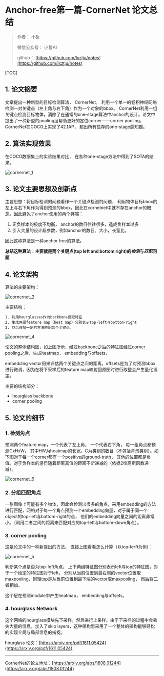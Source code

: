 # Anchor-free第一篇-CornerNet 论文总结

> 作者： 小哲
>
> 微信公众号： 小哲AI
>
> github： [https://github.com/lxztju/notes](https://github.com/lxztju/notes)



[TOC]




## 1. 论文摘要

文章提出一种新型的目标检测算法， CornerNet， 利用一个单一的卷积神经网络检测一对关键点（左上角与右下角）作为一个对象的bbox。 CornerNet利用一组关键点检测目标物体，消除了在通常的one-stage算法中anchor的设计。论文中提出了一种新型的pooling层帮助更好的定位corner——corner pooling， CornerNet在COCO上实现了42.1AP， 超出所有显存的one-stage感知器。





## 2. 算法实现效果

在COCO数据集上的实验结果对比， 在各种one-stage方法中得到了SOTA的结果。

![cornernet_1](/home/luxiangzhe/git/notes/目标检测/images/cornernet_1.png)

## 3. 论文主要思想及创新点

主要思想：将目标检测的问题看作一个关键点检测的问题， 利用物体目标bbox的左上与右下角作为得到预测的bbox，因此在cornetnet中就不存在anchor的概念。因此避免了anchor使用的两个弊端：

1. 正负样本的极度不均衡， anchor的数目往往很多，造成负样本过多
2. 引入大量的设计超参数，例如anchor的数目，大小，长宽比。

因此这种算法是一种anchor free的算法。

**总结这种算法：主要就是两个关键点(top left and bottom right)的*检测*与*匹配*问题**





## 4. 论文架构

算法的主要架构：

![cornernet_2](/home/luxiangzhe/git/notes/目标检测/images/cornernet_2.png)

主要结构：

	1. 利用hourglasses作为backbone提取特征
 	2. 生成两组feature map（heat map）分别表示top-left与bottom-right
 	3. 然后根据一定的方法匹配两个关键点。

![cornernet_4](/home/luxiangzhe/git/notes/目标检测/images/cornernet_4.png)

论文的整体结构图，如上图所示，经过backbone之后的特征图经过corner pooling之后，生成heatmap， embedding与offsets，

embedding vector用来评估两个关键点之间的距离，offsets是为了对预测bbox进行微调，因为在将下采样后的feature map映射回原图时进行取整会产生量化误差。

主要的结构部分：

* hourglass backbone
* corner pooling



## 5. 论文的细节

### 1. 检测角点

预测两个feature map，一个代表了左上角， 一个代表右下角， 每一组角点都预测CxHxW， 其中HW为heatmap的长宽，C为类别的数目（不包括背景类别）。如下图对于每一个corner都有一个positive的ground-truth， 其他的位置都是负值。对于负样本的惩罚随着距离真值的距离不断递减的（依据2维高斯函数递减）。

![cornernet_6](/home/luxiangzhe/git/notes/目标检测/images/cornernet_6.png)



### 2. 分组匹配角点

一张图像上可能有多个物体，因此会检测出很多的角点，采用embedding的方法进行匹配，网络对于每一个角点预测一个embedding向量，对于属于同一个object的top-left与bottom-right的点， 他们的embedding向量之间的距离非常小。（利用二者之间的距离来匹配对应的top-left与bottom-down角点）。



### 3. corner pooling

这是论文中的一种新提出的方法， 直接上图看看怎么计算（以top-lerft为例）：

![cornernet_5](/home/luxiangzhe/git/notes/目标检测/images/cornernet_5.png)

判断某个点是否为top-left角点， 上下两组特征图分别表示left与top的特征图，对于一个给定的特征图对于left， 分别从当前位置到最右侧的vector位置取maxpooling，同理top是从当前位置到最下端的vector取maxpooling， 然后将二者相加。

这个层在预测module中产生heatmap， embedding与offsets。



### 4. hourglass Network

这个网络的hourglass模块先下采样，然后进行上采样。由于下采样的过程中会丢失大量的信息，加入了skip layers，这种架构里采用了一个整体的架构能够轻松的实现全局与局部信息的捕捉。

hourglass 论文：[https://arxiv.org/pdf/1611.05424](https://arxiv.org/pdf/1611.05424)



---

CornerNet的论文地址：[https://arxiv.org/abs/1808.01244](https://arxiv.org/abs/1808.01244)